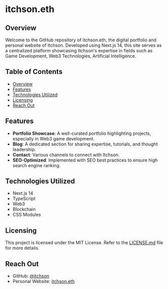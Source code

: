 # itchson.eth

## Overview

Welcome to the GitHub repository of itchson.eth, the digital portfolio and personal website of Itchson. Developed using Next.js 14, this site serves as a centralized platform showcasing Itchson's expertise in fields such as Game Development, Web3 Technologies, Artificial Intelligence.

## Table of Contents

- [Overview](#overview)
- [Features](#features)
- [Technologies Utilized](#technologies-utilized)
- [Licensing](#licensing)
- [Reach Out](#reach-out)

## Features

- **Portfolio Showcase**: A well-curated portfolio highlighting projects, especially in Web3 game development.
- **Blog**: A dedicated section for sharing expertise, tutorials, and thought leadership.
- **Contact**: Various channels to connect with Itchson.
- **SEO-Optimized**: Implemented with SEO best practices to ensure high search engine ranking.

## Technologies Utilized

- Next.js 14
- TypeScript
- Web3
- Blockchain
- CSS Modules

## Licensing

This project is licensed under the MIT License. Refer to the [LICENSE.md](LICENSE.md) file for more details.

## Reach Out

- GitHub: [@itchson](https://github.com/itchson)
- Personal Website: [itchson.eth](https://itchson.eth)

